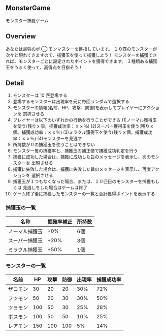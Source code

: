 ## MonsterGame

モンスター捕獲ゲーム

## Overview

あなたは最強のポ ◯ モンマスターを目指しています。 １０匹のモンスターが次々と現れてきますので、捕獲玉を使って捕獲しよう！ モンスターを捕獲できれば、モンスターごとに設定されたポイントを獲得できます。 ３種類ある捕獲玉をうまく使って、高得点を目指そう！

## Detail

1. モンスターは 10 匹登場する
2. 登場するモンスターは出現率を元に毎回ランダムで選択する
3. モンスターの情報(名前、HP、攻撃、防御)を表示してプレイヤーにアクションを 選択させる
4. プレイヤーは以下のいずれかの行動を行うことができる (1)ノーマル獲得玉を使う(残りｘ個。捕獲成功率：ｘｘ％) (2)スーパー獲得玉を使う(残りｘ個。捕獲成功率：ｘｘ％) (3)ミラクル獲得玉を使う(残りｘ個。捕獲成功率：ｘｘ％) (4)モンスターを見逃す
6. 所持数が０の捕獲玉を使うことはできない
7. モンスター毎の捕獲率と、捕獲玉の補正値で捕獲成功判定を行う
8. 捕獲に成功した場合は、捕獲に成功した旨のメッセージを表示し、次のモンスターを 出現させる
9. 捕獲に失敗した場合は、捕獲に失敗した旨のメッセージを表示し、再度アクションを 選択させる
10. 捕獲玉が１つもなくなった場合、または、１０匹目のモンスターを捕獲もしくは 見逃しをした場合はゲームは終了
11. ゲーム終了後に捕獲したモンスターの一覧と合計獲得ポイントを表示する

### 捕獲玉の一覧

| 名称 | 掘確率補正 | 所持数 |
| --- | --- | --- |
| ノーマル捕獲玉 | +0% | 6個 | 
| スーパー捕獲玉 | +20% | 3個 |
| ミラクル捕獲玉 | +50% | 1個 |

### モンスターの一覧

| 名前 | HP | 攻撃 | 防御 | 出現率 | 捕獲成功率 |
| --- | --- | --- | --- | --- | --- |
| ザコモン | 30 | 20 | 20 | 30% | 72% |
| フツモン | 50 | 20 | 30 | 30% | 50% |
| ツヨモン | 100 | 50 | 30 | 25% | 28% |
| ボスモン | 100 | 50 | 50 | 10% | 25% |
| レアモン | 150 | 100 | 100 | 5% | 14% |
